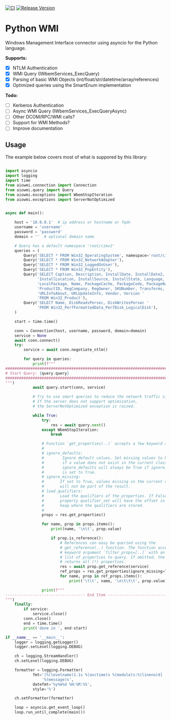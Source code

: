 [![CI](https://github.com/cesbit/aiowmi/workflows/CI/badge.svg)](https://github.com/cesbit/aiowmi/actions)
[![Release Version](https://img.shields.io/github/release/cesbit/aiowmi)](https://github.com/cesbit/aiowmi/releases)


# Python WMI

Windows Management Interface connector using asyncio for the Python language.

**Supports:**
- [x] NTLM Authentication
- [x] WMI Query (IWbemServices_ExecQuery)
- [x] Parsing of basic WMI Objects (int/float/str/datetime/array/references)
- [x] Optimized queries using the SmartEnum implementation

**Todo:**
- [ ] Kerberos Authentication
- [ ] Async WMI Query (IWbemServices_ExecQueryAsync)
- [ ] Other DCOM/RPC/WMI calls?
- [ ] Support for WMI Methods?
- [ ] Improve documentation

## Usage

The example below covers most of what is suppored by this library:

```python

import asyncio
import logging
import time
from aiowmi.connection import Connection
from aiowmi.query import Query
from aiowmi.exceptions import WbemStopIteration
from aiowmi.exceptions import ServerNotOptimized


async def main():

    host = '10.0.0.1'  # ip address or hostname or fqdn
    username = 'username'
    password = 'password'
    domain = ''  # optional domain name

    # Query has a default namespace 'root/cimv2'
    queries = (
        Query('SELECT * FROM Win32_OperatingSystem', namespace='root/cimv2'),
        Query('SELECT * FROM Win32_NetworkAdapter'),
        Query('SELECT * FROM Win32_LoggedOnUser'),
        Query('SELECT * FROM Win32_PnpEntity'),
        Query('SELECT Caption, Description, InstallDate, InstallDate2, '
              'InstallLocation, InstallSource, InstallState, Language, '
              'LocalPackage, Name, PackageCache, PackageCode, PackageName, '
              'ProductID, RegCompany, RegOwner, SKUNumber, Transforms, '
              'URLInfoAbout, URLUpdateInfo, Vendor, Version '
              'FROM Win32_Product'),
        Query('SELECT Name, DiskReadsPersec, DiskWritesPersec '
              'FROM Win32_PerfFormattedData_PerfDisk_LogicalDisk'),
    )

    start = time.time()

    conn = Connection(host, username, password, domain=domain)
    service = None
    await conn.connect()
    try:
        service = await conn.negotiate_ntlm()

        for query in queries:
            print(f"""
###############################################################################
# Start Query: {query.query}
###############################################################################
""")
            await query.start(conn, service)

            # Try to use smart queries to reduce the network traffic size
            # If the server does not support optimization,
            # the ServerNotOptimized exception is raised.

            while True:
                try:
                    res = await query.next()
                except WbemStopIteration:
                    break

                # Function `get_properties(..)` accepts a few keyword arguments:
                #
                # ignore_defaults:
                #        Ignore default values. Set missing values to None
                #        if a value does not exist in the current class.
                #        ignore_defaults will always be True if ignore_missing
                #        is set to True.
                # ignore_missing:
                #       If set to True, values missing in the current class
                #       will not be part of the result.
                # load_qualifiers:
                #       Load the qualifiers of the properties. If False, the
                #       property qualifier_set will have the offset in the
                #       heap where the qualifiers are stored.
                #
                props = res.get_properties()

                for name, prop in props.items():
                    print(name, '\n\t', prop.value)

                    if prop.is_reference():
                        # References can easy be queried using the
                        # get_reference(..) function. The function accepts a
                        # keyword argument `filter_props=[..]` with an optional
                        # list of properties to query. If omitted, the function
                        # returns all (*) properties.
                        res = await prop.get_reference(service)
                        ref_props = res.get_properties(ignore_missing=True)
                        for name, prop in ref_props.items():
                            print('\t\t', name, '\n\t\t\t', prop.value)

                print(f"""
----------------------------------- End Item ----------------------------------
""")
    finally:
        if service:
            service.close()
        conn.close()
        end = time.time()
        print('done in ', end-start)

if __name__ == '__main__':
    logger = logging.getLogger()
    logger.setLevel(logging.DEBUG)

    ch = logging.StreamHandler()
    ch.setLevel(logging.DEBUG)

    formatter = logging.Formatter(
            fmt='[%(levelname)1.1s %(asctime)s %(module)s:%(lineno)d] ' +
                '%(message)s',
            datefmt='%y%m%d %H:%M:%S',
            style='%')

    ch.setFormatter(formatter)

    loop = asyncio.get_event_loop()
    loop.run_until_complete(main())


```

